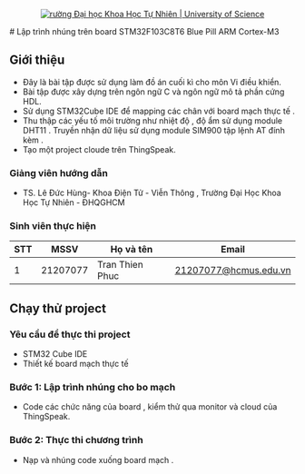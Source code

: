 <p align="center">
  <a href="https://hcmus.edu.vn//" title="Trường Đại học Khoa Học Tự Nhiên " style="border: none;">
    <img src="https://fetel.hcmus.edu.vn/wp-content/uploads/2022/09/logo-fetel.png" alt="rường Đại học Khoa Học Tự Nhiên | University of Science">
  </a>
</p>
# Lập trình nhúng trên board STM32F103C8T6 Blue Pill ARM Cortex-M3

## Giới thiệu

* Đây là bài tập được sử dụng làm đồ án cuối kì cho môn Vi điều khiển.
* Bài tập được xây dựng trên ngôn ngữ C và ngôn ngữ mô tả phần cứng HDL.
* Sử dụng STM32Cube IDE để mapping các chân với board mạch thực tế . 
* Thu thập các yếu tố môi trường như nhiệt độ , độ ẩm sử dụng module DHT11 . Truyền nhận dữ liệu sử dụng module SIM900 tập lệnh AT đính kèm .
* Tạo một project cloude trên ThingSpeak.
### Giảng viên hướng dẫn

* TS. Lê Đức Hùng- Khoa Điện Tử - Viễn Thông , Trường Đại Học Khoa Học Tự Nhiên - ĐHQGHCM

### Sinh viên thực hiện

|**STT**|**MSSV**|  **Họ và tên**  |       **Email**      |
|-------|--------|-----------------|----------------------|
|   1   |21207077|Tran Thien Phuc  |21207077@hcmus.edu.vn |

## Chạy thử project

### Yêu cầu để thực thi project

* STM32 Cube IDE
* Thiết kế board mạch thực tế 

### Bước 1: Lập trình nhúng cho bo mạch   

* Code các chức năng của board , kiểm thử qua monitor và cloud của ThingSpeak.

### Bước 2: Thực thi chương trình

* Nạp và nhúng code xuống board mạch . 
